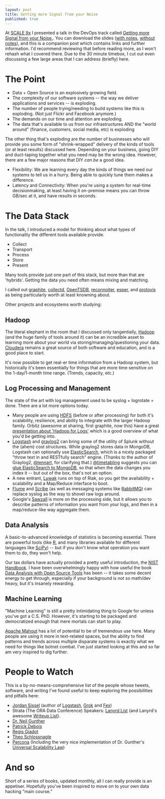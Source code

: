 ```yaml
---
layout: post
title: Getting more Signal from your Noise
published: true
---
```


At [SCALE 9x](http://www.socallinuxexpo.org/scale9x/) I presented a talk in the DevOps track called [Getting more Signal from your Noise.](http://www.socallinuxexpo.org/scale9x/presentations/signal-noise).
You can download the slides  ([with notes](/images/Signal_Noise_With_Notes.pdf), [without notes](/images/Signal_Noise_No_Notes.pdf)), and this is a companion post which contains links and further information.
I'd recommend reviewing that before reading more, as I won't rehash what I covered there.
Due to the 30 minute timebox, I cut out even discussing a few large areas that I can address (briefly) here.

# The Point

* Data + Open Source is an explosively growing field.
* The complexity of our software systems -- the way we deliver applications and services -- is exploding.
* The number of people trying/needing to build systems like this is exploding. (Not just Flickr and Facebook anymore.)
* The demands on our time and attention are exploding.
* The data that's available to us from our infrastructures AND the "world around" (finance, customers, social media, etc) is exploding

The other thing that's exploding are the number of businesses who will provide you some form of "shrink-wrapped" delivery of the kinds of tools (or at least results) discussed here. Depending on your business, going DIY and duct-taping together what you need may be the wrong idea. However, there are a few major reasons that DIY *can be* a good idea.
* Flexibility: We are learning every day the kinds of things we need our systems to tell us in a hurry. Being able to quickly tune them makes a difference.
* Latency and Connectivity: When you're using a system for real-time decisionmaking, at least having it on-premise means you can throw GB/sec at it, and have results in seconds.


# The Data Stack

In the talk, I introduced a model for thinking about what types of functionality the different tools available provide.

* Collect
* Transport
* Process
* Store
* Present

Many tools provide just one part of this stack, but more than that are 'hybrids'. Getting the data you need often means mixing and matching.

I called out [graphite](http://graphite.wikidot.com/), [collectd](http://collectd.org/), [OpenTSDB](http://opentsdb.net/), [reconnoiter](https://labs.omniti.com/labs/reconnoiter), [esper](http://esper.codehaus.org/), and [protovis](http://vis.stanford.edu/protovis/) as being particularly worth at least knowning about.

Other projects and ecosystems worth studying:

## Hadoop

The literal elephant in the room that I discussed only tangentially, [Hadoop](http://hadoop.apache.org/) (and the huge family of tools around it) can be an incredible asset to learning more about your world via storing/managing/questioning your data. [Cloudera](http://www.cloudera.com/) remains a great source of both software and education, and is a good place to start.

It's now possible to get real-er time information from a Hadoop system, but historically it's been essentially for things that are more time sensitive on the 1-day/1-month time range. (Trends, capacity, etc.)

## Log Processing and Management

The state of the art with log management used to be syslog + logrotate = done. There are a lot more options today.

* Many people are using [HDFS](http://hadoop.apache.org/hdfs/) (before or after processing) for both it's scalability, resilience, and ability to integrate with the larger Hadoop family. Orbitz (awesome at sharing, first graphite, now this) have a great [presentation about 'Hadoop for Logs'](http://files.meetup.com/1634302/CHUG_HadoopLogsAtOrbitz.pdf) which is a good overview of what you'd be getting into.
* [Logstash](http://code.google.com/p/logstash/) and [graylog2](http://www.graylog2.org/) can bring some of the utility of Splunk without the (ahem) cost structures. While graylog2 stores data in MongoDB, Logstash can optionally use [ElasticSearch](http://www.elasticsearch.org/), which is a nicely packaged "throw text in and RESTfully search" engine. (Thanks to the author of Graylog2, [@lennart](http://twitter.com/_lennart), for clarifying that.) [@timetabling](http://twitter.com/timetabling) suggests you can [glue ElasticSearch to MongoDB](http://www.elasticsearch.org/blog/2010/02/25/nosql_yessearch.html), so that when the data changes you index it -- but out of the box, that's not an option.
* A new entrant, [Luwak](https://github.com/basho/luwak) runs on top of Riak, so you get the availability + scalability and a Map/Reduce interface to boot.
* [Flume](https://github.com/cloudera/flume) and [Scribe](https://github.com/facebook/scribe) (as well as messaging systems like [RabbitMQ](http://www.rabbitmq.com/)) can replace syslog as the way to shovel raw logs around.
* Google's [Sawzall](http://code.google.com/p/szl/) is more on the processing side, but it allows you to describe patterns of information you want from your logs, and then in a map/reduce-like way aggregate them.

## Data Analysis

A basic-to-advanced knowledge of statistics is becoming essential. There are powerful tools (like [R](http://www.r-project.org/), and many libraries available for different languages like [SciPy](http://www.scipy.org/)) -- but if you don't know what operation you want them to do, they won't help.

Our tax dollars have actually provided a pretty useful introduction, the [NIST Handbook](http://www.itl.nist.gov/div898/handbook/).
I have been overwhelmingly happy with how useful the book [Data Analysis with Open Source Tools](http://amzn.to/hFzX8H) has been -- it takes some decent energy to get through, especially if your background is not so math/dev heavy, but it's insanely rewarding.

## Machine Learning

"Machine Learning" is still a pretty intimidating thing to Google for unless you've got a C.S. PhD. However, it's starting to be packaged and democratized enough that mere mortals can start to play.

[Apache Mahout](http://mahout.apache.org/) has a lot of potential to be of tremendous use here. Many people are using it more in text-related spaces, but the ability to find patterns and trends across multiple disparate systems is exactly what we need for things like botnet combat. I've just started looking at this and so far am very inspired to dig further. 

# People to Watch

This is a by-no-means-comprehensive list of the people whose tweets, software, and writing I've found useful to keep exploring the possibilities and pitfalls here:

* [Jordan Sissel](http://www.semicomplete.com/) (author of [Logstash](http://code.google.com/p/logstash/), [Grok](ihttp://code.google.com/p/semicomplete/wiki/Grok) and [Fex](http://semicomplete.com/projects/fex/))
* Strata (The ORA Data Conference) Speakers: [Lanyrd List](http://lanyrd.com/2011/strata/speakers/) (and Lanyrd's awesome [Writeup List](http://lanyrd.com/2011/strata/writeups/)).
* [Dr. Neil Gunther](http://www.perfdynamics.com/Bio/njg.html)
* [Patrick Debois](http:/twitter.com/patrickdebois)
* [Regis Giadot](http://regis.gaidot.net/)
* [Theo Schlossnagle](http://lethargy.org/~jesus/about.html)
* [Percona](http://www.percona.com/) (Including the very nice implementation of Dr. Gunther's [Universal Scalability Law](http://aspersa.googlecode.com/svn/html/usl.html))

# And so

Short of a series of books, updated monthly, all I can really provide is an appetiser. Hopefully you've been inspired to move on to your own data hacking "main course."

